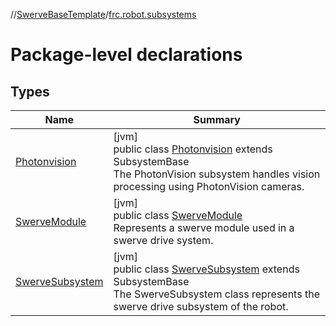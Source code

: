 //[SwerveBaseTemplate](../../index.md)/[frc.robot.subsystems](index.md)

# Package-level declarations

## Types

| Name | Summary |
|---|---|
| [Photonvision](-photonvision/index.md) | [jvm]<br>public class [Photonvision](-photonvision/index.md) extends SubsystemBase<br>The PhotonVision subsystem handles vision processing using PhotonVision cameras. |
| [SwerveModule](-swerve-module/index.md) | [jvm]<br>public class [SwerveModule](-swerve-module/index.md)<br>Represents a swerve module used in a swerve drive system. |
| [SwerveSubsystem](-swerve-subsystem/index.md) | [jvm]<br>public class [SwerveSubsystem](-swerve-subsystem/index.md) extends SubsystemBase<br>The SwerveSubsystem class represents the swerve drive subsystem of the robot. |
